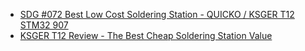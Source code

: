- [SDG #072 Best Low Cost Soldering Station - QUICKO / KSGER T12 STM32 907](https://youtu.be/AMvZfOWkApw)
- [KSGER T12 Review - The Best Cheap Soldering Station Value](https://youtu.be/eKQC9G5SYII)

